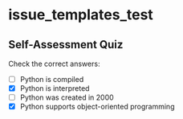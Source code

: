 # issue_templates_test

## Self-Assessment Quiz

Check the correct answers:

- [ ] Python is compiled
- [x] Python is interpreted
- [ ] Python was created in 2000
- [x] Python supports object-oriented programming
